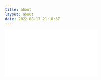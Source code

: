 ```yaml
---
title: about
layout: about
date: 2022-08-17 21:18:37
---
```


<iframe src="//player.bilibili.com/player.html?aid=816096723&bvid=BV1MG4y1W7tE&cid=847308813page=1&danmaku=0" scrolling="no" border="0" frameborder="no" framespacing="0" allowfullscreen="true"> </iframe>


<!-- <iframe frameborder="no" border="0" marginwidth="0" marginheight="0" width=330 height=450 src="//music.163.com/outchain/player?type=0&id=7638654928&auto=0&height=430"></iframe>

<iframe src="//player.bilibili.com/player.html?aid=36752325&bvid=BV1Tt41197NS&cid=64536553&page=1&danmaku=0" scrolling="no" border="0" frameborder="no" framespacing="0" allowfullscreen="true"> </iframe>


<div style="position: relative; padding: 30% 50%;">
    <iframe style="position: absolute; width: 100%; height: 100%; left: 0; top: 0;" src="https://player.bilibili.com/player.html?aid=339603939&bvid=BV11R4y1G7km&cid=545209564&page=1&as_wide=1&high_quality=1&danmaku=0" frameborder="no" scrolling="no"></iframe>
</div>

<iframe frameborder="no" border="0" marginwidth="0" marginheight="0" width=330 height=86 src="//music.163.com/outchain/player?type=3&id=1370502741&auto=0&height=66"></iframe>

<iframe frameborder="no" border="0" marginwidth="0" marginheight="0" width=330 height=86 src="//music.163.com/outchain/player?type=2&id=475479888&auto=0&height=66"></iframe>

<iframe frameborder="no" border="0" marginwidth="0" marginheight="0" width=330 height=86 src="//music.163.com/outchain/player?type=2&id=1901371647&auto=0&height=66"></iframe>

<iframe frameborder="no" border="0" marginwidth="0" marginheight="0" width=330 height=86 src="//music.163.com/outchain/player?type=2&id=1979763864&auto=0&height=66"></iframe>

<div class="app">
    <input type="text" placeholder="输入音乐的复制链接">
    <button class="down">下载</button>
</div>

<script>
    document.querySelector(".down").addEventListener("click", function () {
    let url = document.querySelector("input").value;
    let id = url.split("id=")[1].split("&")[0];
    let musicUrl = `http://music.163.com/song/media/outer/url?id=${id}.mp3`;
    window.open(musicUrl);
})
</script> -->